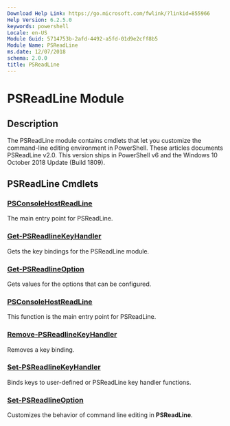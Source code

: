 ```yaml
---
Download Help Link: https://go.microsoft.com/fwlink/?linkid=855966
Help Version: 6.2.5.0
keywords: powershell
Locale: en-US
Module Guid: 5714753b-2afd-4492-a5fd-01d9e2cff8b5
Module Name: PSReadLine
ms.date: 12/07/2018
schema: 2.0.0
title: PSReadLine
---
```


# PSReadLine Module

## Description

The PSReadLine module contains cmdlets that let you customize the command-line editing environment
in PowerShell. These articles documents PSReadLine v2.0. This version ships in PowerShell v6 and
the Windows 10 October 2018 Update (Build 1809).

## PSReadLine Cmdlets

### [PSConsoleHostReadLine](PSConsoleHostReadLine.md)
The main entry point for PSReadLine.

### [Get-PSReadlineKeyHandler](Get-PSReadlineKeyHandler.md)
Gets the key bindings for the PSReadLine module.

### [Get-PSReadlineOption](Get-PSReadlineOption.md)
Gets values for the options that can be configured.

### [PSConsoleHostReadLine](PSConsoleHostReadLine.md)
This function is the main entry point for PSReadLine.

### [Remove-PSReadlineKeyHandler](Remove-PSReadlineKeyHandler.md)
Removes a key binding.

### [Set-PSReadlineKeyHandler](Set-PSReadlineKeyHandler.md)
Binds keys to user-defined or PSReadLine key handler functions.

### [Set-PSReadlineOption](Set-PSReadlineOption.md)
Customizes the behavior of command line editing in **PSReadLine**.

